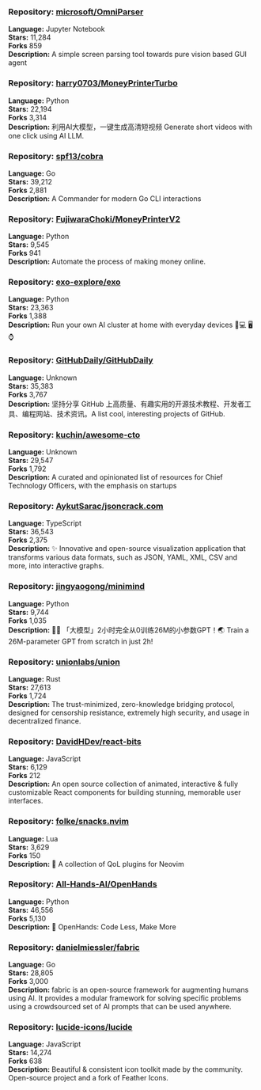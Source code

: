 ### **Repository:** [microsoft/OmniParser](https://github.com/microsoft/OmniParser)  

**Language:** Jupyter Notebook  
**Stars:** 11,284  
**Forks** 859  
**Description:** A simple screen parsing tool towards pure vision based GUI agent  

### **Repository:** [harry0703/MoneyPrinterTurbo](https://github.com/harry0703/MoneyPrinterTurbo)  

**Language:** Python  
**Stars:** 22,194  
**Forks** 3,314  
**Description:** 利用AI大模型，一键生成高清短视频 Generate short videos with one click using AI LLM.  

### **Repository:** [spf13/cobra](https://github.com/spf13/cobra)  

**Language:** Go  
**Stars:** 39,212  
**Forks** 2,881  
**Description:** A Commander for modern Go CLI interactions  

### **Repository:** [FujiwaraChoki/MoneyPrinterV2](https://github.com/FujiwaraChoki/MoneyPrinterV2)  

**Language:** Python  
**Stars:** 9,545  
**Forks** 941  
**Description:** Automate the process of making money online.  

### **Repository:** [exo-explore/exo](https://github.com/exo-explore/exo)  

**Language:** Python  
**Stars:** 23,363  
**Forks** 1,388  
**Description:** Run your own AI cluster at home with everyday devices 📱💻 🖥️⌚  

### **Repository:** [GitHubDaily/GitHubDaily](https://github.com/GitHubDaily/GitHubDaily)  

**Language:** Unknown  
**Stars:** 35,383  
**Forks** 3,767  
**Description:** 坚持分享 GitHub 上高质量、有趣实用的开源技术教程、开发者工具、编程网站、技术资讯。A list cool, interesting projects of GitHub.  

### **Repository:** [kuchin/awesome-cto](https://github.com/kuchin/awesome-cto)  

**Language:** Unknown  
**Stars:** 29,547  
**Forks** 1,792  
**Description:** A curated and opinionated list of resources for Chief Technology Officers, with the emphasis on startups  

### **Repository:** [AykutSarac/jsoncrack.com](https://github.com/AykutSarac/jsoncrack.com)  

**Language:** TypeScript  
**Stars:** 36,543  
**Forks** 2,375  
**Description:** ✨ Innovative and open-source visualization application that transforms various data formats, such as JSON, YAML, XML, CSV and more, into interactive graphs.  

### **Repository:** [jingyaogong/minimind](https://github.com/jingyaogong/minimind)  

**Language:** Python  
**Stars:** 9,744  
**Forks** 1,035  
**Description:** 🚀🚀 「大模型」2小时完全从0训练26M的小参数GPT！🌏 Train a 26M-parameter GPT from scratch in just 2h!  

### **Repository:** [unionlabs/union](https://github.com/unionlabs/union)  

**Language:** Rust  
**Stars:** 27,613  
**Forks** 1,724  
**Description:** The trust-minimized, zero-knowledge bridging protocol, designed for censorship resistance, extremely high security, and usage in decentralized finance.  

### **Repository:** [DavidHDev/react-bits](https://github.com/DavidHDev/react-bits)  

**Language:** JavaScript  
**Stars:** 6,129  
**Forks** 212  
**Description:** An open source collection of animated, interactive & fully customizable React components for building stunning, memorable user interfaces.  

### **Repository:** [folke/snacks.nvim](https://github.com/folke/snacks.nvim)  

**Language:** Lua  
**Stars:** 3,629  
**Forks** 150  
**Description:** 🍿 A collection of QoL plugins for Neovim  

### **Repository:** [All-Hands-AI/OpenHands](https://github.com/All-Hands-AI/OpenHands)  

**Language:** Python  
**Stars:** 46,556  
**Forks** 5,130  
**Description:** 🙌 OpenHands: Code Less, Make More  

### **Repository:** [danielmiessler/fabric](https://github.com/danielmiessler/fabric)  

**Language:** Go  
**Stars:** 28,805  
**Forks** 3,000  
**Description:** fabric is an open-source framework for augmenting humans using AI. It provides a modular framework for solving specific problems using a crowdsourced set of AI prompts that can be used anywhere.  

### **Repository:** [lucide-icons/lucide](https://github.com/lucide-icons/lucide)  

**Language:** JavaScript  
**Stars:** 14,274  
**Forks** 638  
**Description:** Beautiful & consistent icon toolkit made by the community. Open-source project and a fork of Feather Icons.  

